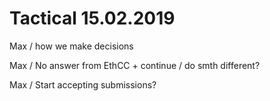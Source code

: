 # Tactical 15.02.2019

Max / how we make decisions

Max / No answer from EthCC + continue / do smth different?

Max / Start accepting submissions?

